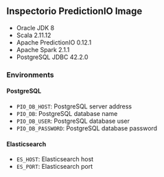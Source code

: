 ## Inspectorio PredictionIO Image

- Oracle JDK 8
- Scala 2.11.12
- Apache PredictionIO 0.12.1
- Apache Spark 2.1.1
- PostgreSQL JDBC 42.2.0

### Environments

#### PostgreSQL

- `PIO_DB_HOST`: PostgreSQL server address
- `PIO_DB`: PostgreSQL database name
- `PIO_DB_USER`: PostgreSQL database user
- `PIO_DB_PASSWORD`: PostgreSQL database password

#### Elasticsearch

- `ES_HOST`: Elasticsearch host
- `ES_PORT`: Elasticsearch port

